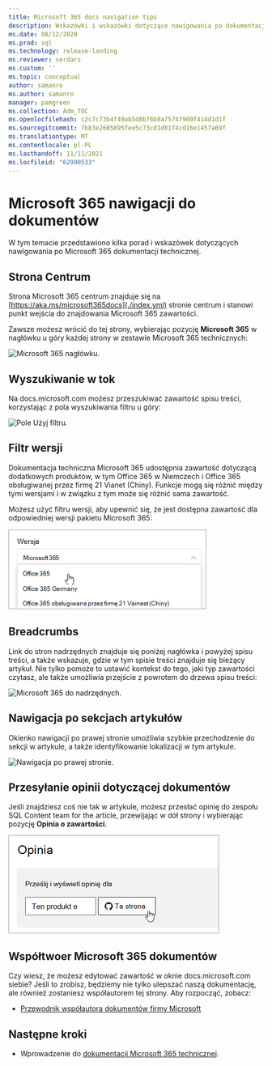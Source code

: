 ```yaml
---
title: Microsoft 365 docs navigation tips
description: Wskazówki i wskazówki dotyczące nawigowania po dokumentacji technicznej usługi Microsoft 365 — wyjaśniono na przykład stronę centrum, spis treści, nagłówek oraz sposób korzystania z stron nadrzędnych i korzystania z filtru wersji.
ms.date: 08/12/2020
ms.prod: sql
ms.technology: release-landing
ms.reviewer: serdars
ms.custom: ''
ms.topic: conceptual
author: samanro
ms.author: samanro
manager: pamgreen
ms.collection: Adm_TOC
ms.openlocfilehash: c2c7c73b4f49ab5d8b76b8a7574f900f414d1d1f
ms.sourcegitcommit: 7b83e2605895fee5c73cd1d01f4cd16e1457a69f
ms.translationtype: MT
ms.contentlocale: pl-PL
ms.lasthandoff: 11/11/2021
ms.locfileid: "62990533"
---
```

# <a name="microsoft-365-docs-navigation-guide"></a>Microsoft 365 nawigacji do dokumentów

W tym temacie przedstawiono kilka porad i wskazówek dotyczących nawigowania po Microsoft 365 dokumentacji technicznej.  

## <a name="hub-page"></a>Strona Centrum

Strona Microsoft 365 centrum znajduje się na [https://aka.ms/microsoft365docs](./index.yml) stronie centrum i stanowi punkt wejścia do znajdowania Microsoft 365 zawartości.

Zawsze możesz wrócić do tej strony, wybierając pozycję **Microsoft 365** w nagłówku u góry każdej strony w zestawie Microsoft 365 technicznych:

![Microsoft 365 nagłówku.](media/m365-header-cursor.png)

## <a name="toc-search"></a>Wyszukiwanie w tok 
Na docs.microsoft.com możesz przeszukiwać zawartość spisu treści, korzystając z pola wyszukiwania filtru u góry:

![Pole Użyj filtru.](media/m365-filter-by-title.png)

## <a name="version-filter"></a>Filtr wersji
Dokumentacja techniczna Microsoft 365 udostępnia zawartość dotyczącą dodatkowych produktów, w tym Office 365 w Niemczech i Office 365 obsługiwanej przez firmę 21 Vianet (Chiny). Funkcje mogą się różnić między tymi wersjami i w związku z tym może się różnić sama zawartość.

Możesz użyć filtru wersji, aby upewnić się, że jest dostępna zawartość dla odpowiedniej wersji pakietu Microsoft 365:

![Microsoft 365 filtr wersji.](media/m365-version-filter.png)

## <a name="breadcrumbs"></a>Breadcrumbs

Link do stron nadrzędnych znajduje się poniżej nagłówka i powyżej spisu treści, a także wskazuje, gdzie w tym spisie treści znajduje się bieżący artykuł.  Nie tylko pomoże to ustawić kontekst do tego, jaki typ zawartości czytasz, ale także umożliwia przejście z powrotem do drzewa spisu treści:

![Microsoft 365 do nadrzędnych.](media/m365-breadcrumb.png)

## <a name="article-section-navigation"></a>Nawigacja po sekcjach artykułów

Okienko nawigacji po prawej stronie umożliwia szybkie przechodzenie do sekcji w artykule, a także identyfikowanie lokalizacji w tym artykule.  

![Nawigacja po prawej stronie.](media/m365-article-sections.png)

## <a name="submit-docs-feedback"></a>Przesyłanie opinii dotyczącej dokumentów

Jeśli znajdziesz coś nie tak w artykule, możesz przesłać opinię do zespołu SQL Content team for the article, przewijając w dół strony i wybierając pozycję **Opinia o zawartości**.

![Git Issue content feedback.](media/m365-article-feedback.png)

## <a name="contribute-to-microsoft-365-documentation"></a>Współtwoer Microsoft 365 dokumentów

Czy wiesz, że możesz edytować zawartość w oknie docs.microsoft.com siebie? Jeśli to zrobisz, będziemy nie tylko ulepszać naszą dokumentację, ale również zostaniesz współautorem tej strony. Aby rozpocząć, zobacz:

- [Przewodnik współautora dokumentów firmy Microsoft](/contribute/)

## <a name="next-steps"></a>Następne kroki

- Wprowadzenie do [dokumentacji Microsoft 365 technicznej](index.yml).